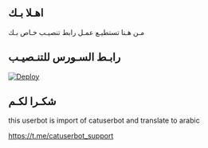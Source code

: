 ## اهـلا بـك
مـن هـنا تستطيـع عمـل رابط تنصيـب خـاص بـك

## رابـط السـورس للتنـصيـب

[![Deploy](https://www.herokucdn.com/deploy/button.svg)](https://heroku.com/deploy?template=https://github.com/Eslammost/jmthon)

## شكـرا لكـم 


this userbot is import of catuserbot and translate to arabic

https://t.me/catuserbot_support
